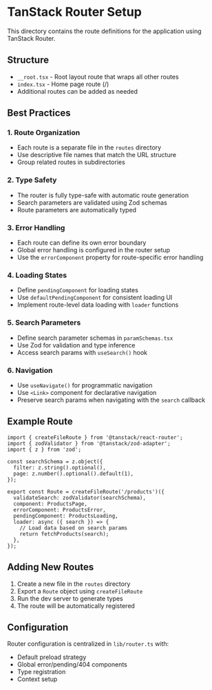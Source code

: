 # TanStack Router Setup

This directory contains the route definitions for the application using TanStack Router.

## Structure

- `__root.tsx` - Root layout route that wraps all other routes
- `index.tsx` - Home page route (/)
- Additional routes can be added as needed

## Best Practices

### 1. Route Organization

- Each route is a separate file in the `routes` directory
- Use descriptive file names that match the URL structure
- Group related routes in subdirectories

### 2. Type Safety

- The router is fully type-safe with automatic route generation
- Search parameters are validated using Zod schemas
- Route parameters are automatically typed

### 3. Error Handling

- Each route can define its own error boundary
- Global error handling is configured in the router setup
- Use the `errorComponent` property for route-specific error handling

### 4. Loading States

- Define `pendingComponent` for loading states
- Use `defaultPendingComponent` for consistent loading UI
- Implement route-level data loading with `loader` functions

### 5. Search Parameters

- Define search parameter schemas in `paramSchemas.tsx`
- Use Zod for validation and type inference
- Access search params with `useSearch()` hook

### 6. Navigation

- Use `useNavigate()` for programmatic navigation
- Use `<Link>` component for declarative navigation
- Preserve search params when navigating with the `search` callback

## Example Route

```tsx
import { createFileRoute } from '@tanstack/react-router';
import { zodValidator } from '@tanstack/zod-adapter';
import { z } from 'zod';

const searchSchema = z.object({
  filter: z.string().optional(),
  page: z.number().optional().default(1),
});

export const Route = createFileRoute('/products')({
  validateSearch: zodValidator(searchSchema),
  component: ProductsPage,
  errorComponent: ProductsError,
  pendingComponent: ProductsLoading,
  loader: async ({ search }) => {
    // Load data based on search params
    return fetchProducts(search);
  },
});
```

## Adding New Routes

1. Create a new file in the `routes` directory
2. Export a `Route` object using `createFileRoute`
3. Run the dev server to generate types
4. The route will be automatically registered

## Configuration

Router configuration is centralized in `lib/router.ts` with:

- Default preload strategy
- Global error/pending/404 components
- Type registration
- Context setup
